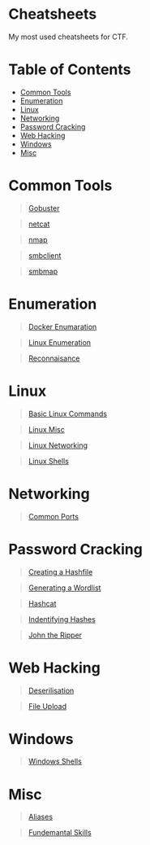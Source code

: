 # Cheatsheets

My most used cheatsheets for CTF.

# Table of Contents
  - [Common Tools](#common-tools)
  - [Enumeration](#enumeration)
  - [Linux](#linux)
  - [Networking](#networking)
  - [Password Cracking](#password-cracking)
  - [Web Hacking](#web-hacking)
  - [Windows](#windows)
  - [Misc](#misc)

# Common Tools
> [Gobuster](./Common_Tools/Gobuster.md)

> [netcat](./Common_Tools/netcat.md)

> [nmap](./Common_Tools/nmap.md)

> [smbclient](./Common_Tools/smbclient.md)

> [smbmap](./Common_Tools/smbmap.md)

# Enumeration
> [Docker Enumaration](./Enumeration/Docker_Enumeration.md)

> [Linux Enumeration](./Enumeration/Linux_Enumeration.md)

> [Reconnaisance](./Enumeration/Reconnaisance.md)

# Linux
> [Basic Linux Commands](./Linux/Basic_Linux_Commands.md)

> [Linux Misc](./Linux/Linux_Misc.md)

> [Linux Networking](./Linux/Linux_Networking.md)

> [Linux Shells](./Linux/Linux_Shells.md)

# Networking
> [Common Ports](./Networking/Common_Ports.md)

# Password Cracking
> [Creating a Hashfile](./Password_Cracking/Creating_a_Hashfile.md)

> [Generating a Wordlist](./Password_Cracking/Generating_a_Wordlist.md)

> [Hashcat](./Password_Cracking/Hashcat.md)

> [Indentifying Hashes](./Password_Cracking/Identifying_Hashes.md)

> [John the Ripper](./Password_Cracking/John_the_Ripper.md)

# Web Hacking
> [Deserilisation](./Web_Hacking/Deserialisation.md)

> [File Upload](./Web_Hacking/File_Upload.md)

# Windows
> [Windows Shells](./Windows/Windows_Shells.md)

# Misc
> [Aliases](./Aliases.md)

> [Fundemantal Skills](./Fundamental_Skills.md)